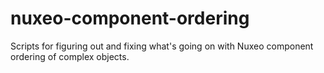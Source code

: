 # nuxeo-component-ordering
Scripts for figuring out and fixing what's going on with Nuxeo component ordering of complex objects.
